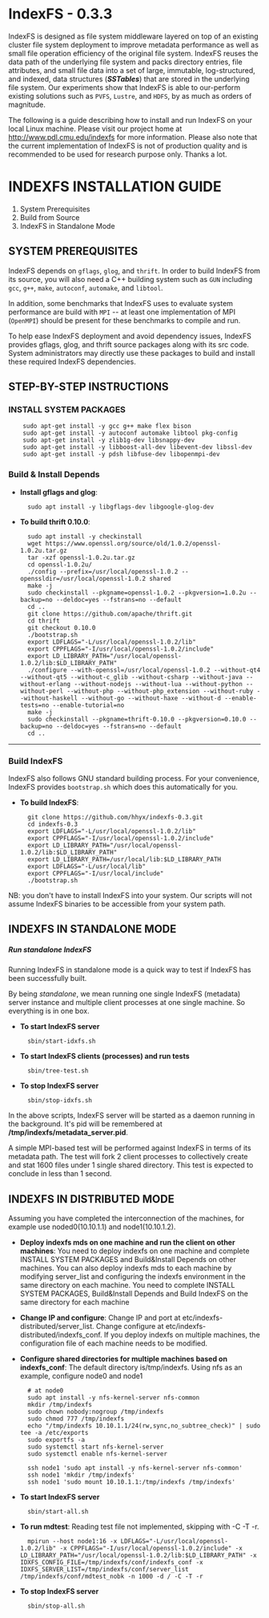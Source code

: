 IndexFS - 0.3.3
===============

IndexFS is designed as file system middleware layered on top of an
existing cluster file system deployment to improve metadata performance
as well as small file operation efficiency of the original file system.
IndexFS reuses the data path of the underlying file system and packs
directory entries, file attributes, and small file data into a set of
large, immutable, log-structured, and indexed, data structures
(**_SSTables_**) that are stored in the underlying file system. Our
experiments show that IndexFS is able to our-perform existing solutions
such as `PVFS`, `Lustre`, and `HDFS`, by as much as orders of magnitude.

The following is a guide describing how to install and run IndexFS on
your local Linux machine. Please visit our project home at
http://www.pdl.cmu.edu/indexfs for more information. Please also note that
the current implementation of IndexFS is not of production quality
and is recommended to be used for research purpose only. Thanks a lot.

INDEXFS INSTALLATION GUIDE
==========================

1. System Prerequisites
2. Build from Source
3. IndexFS in Standalone Mode

SYSTEM PREREQUISITES
--------------------

IndexFS depends on `gflags`, `glog`, and `thrift`. In order to build
IndexFS from its source, you will also need a C++ building system
such as `GUN` including `gcc`, `g++`, `make`, `autoconf`, `automake`,
and `libtool`.

In addition, some benchmarks that IndexFS uses to evaluate system
performance are build with `MPI` -- at least one implementation of MPI
(`OpenMPI`) should be present for these benchmarks to compile and run.

To help ease IndexFS deployment and avoid dependency issues, IndexFS
provides gflags, glog, and thrift source packages along with its src
code. System administrators may directly use these packages to build
and install these required IndexFS dependencies.

## STEP-BY-STEP INSTRUCTIONS

### INSTALL SYSTEM PACKAGES

        sudo apt-get install -y gcc g++ make flex bison
        sudo apt-get install -y autoconf automake libtool pkg-config
        sudo apt-get install -y zlib1g-dev libsnappy-dev
        sudo apt-get install -y libboost-all-dev libevent-dev libssl-dev
        sudo apt-get install -y pdsh libfuse-dev libopenmpi-dev

### Build & Install Depends


* **Install gflags and glog**:

        sudo apt install -y libgflags-dev libgoogle-glog-dev   

* **To build thrift 0.10.0**:

        sudo apt install -y checkinstall
        wget https://www.openssl.org/source/old/1.0.2/openssl-1.0.2u.tar.gz
        tar -xzf openssl-1.0.2u.tar.gz
        cd openssl-1.0.2u/
        ./config --prefix=/usr/local/openssl-1.0.2 --openssldir=/usr/local/openssl-1.0.2 shared
        make -j
        sudo checkinstall --pkgname=openssl-1.0.2 --pkgversion=1.0.2u --backup=no --deldoc=yes --fstrans=no --default
        cd ..
        git clone https://github.com/apache/thrift.git
        cd thrift
        git checkout 0.10.0
        ./bootstrap.sh
        export LDFLAGS="-L/usr/local/openssl-1.0.2/lib"
        export CPPFLAGS="-I/usr/local/openssl-1.0.2/include"
        export LD_LIBRARY_PATH="/usr/local/openssl-1.0.2/lib:$LD_LIBRARY_PATH"
        ./configure --with-openssl=/usr/local/openssl-1.0.2 --without-qt4 --without-qt5 --without-c_glib --without-csharp --without-java --without-erlang --without-nodejs --without-lua --without-python --without-perl --without-php --without-php_extension --without-ruby --without-haskell --without-go --without-haxe --without-d --enable-tests=no --enable-tutorial=no
        make -j
        sudo checkinstall --pkgname=thrift-0.10.0 --pkgversion=0.10.0 --backup=no --deldoc=yes --fstrans=no --default
        cd ..

-------------------------

### Build IndexFS

IndexFS also follows GNU standard building process. For your
convenience, IndexFS provides `bootstrap.sh` which does this
automatically for you.

* **To build IndexFS**:
  
        git clone https://github.com/hhyx/indexfs-0.3.git
        cd indexfs-0.3
        export LDFLAGS="-L/usr/local/openssl-1.0.2/lib"
        export CPPFLAGS="-I/usr/local/openssl-1.0.2/include"
        export LD_LIBRARY_PATH="/usr/local/openssl-1.0.2/lib:$LD_LIBRARY_PATH"
        export LD_LIBRARY_PATH=/usr/local/lib:$LD_LIBRARY_PATH
        export LDFLAGS="-L/usr/local/lib"
        export CPPFLAGS="-I/usr/local/include"
        ./bootstrap.sh

NB: you don't have to install IndexFS into your system. Our scripts
will not assume IndexFS binaries to be accessible from your system path.

INDEXFS IN STANDALONE MODE
--------------------------

##### Run standalone IndexFS

Running IndexFS in standalone mode is a quick way to test if IndexFS
has been successfully built.

By being _standalone_, we mean running one single IndexFS (metadata)
server instance and multiple client processes at one single machine.
So everything is in one box.

* **To start IndexFS server**

        sbin/start-idxfs.sh

* **To start IndexFS clients (processes) and run tests**

        sbin/tree-test.sh

* **To stop IndexFS server**

        sbin/stop-idxfs.sh

In the above scripts, IndexFS server will be started as a daemon
running in the background. It's pid will be remembered at
**/tmp/indexfs/metadata_server.pid**.

A simple MPI-based test will be performed against IndexFS in terms of
its metadata path. The test will fork 2 client processes to
collectively create and stat 1600 files under 1 single shared
directory. This test is expected to conclude in less than 1 second.

INDEXFS IN DISTRIBUTED MODE
--------------------------

Assuming you have completed the interconnection of the machines, for example use noded0(10.10.1.1) and node1(10.10.1.2).

* **Deploy indexfs mds on one machine and run the client on other machines**: You need to deploy indexfs on one machine and complete INSTALL SYSTEM PACKAGES and Build&Install Depends on other machines. You can also deploy indexfs mds to each machine by modifying server_list and configuring the indexfs environment in the same directory on each machine. You need to complete INSTALL SYSTEM PACKAGES, Build&Install Depends and Build IndexFS on the same directory for each machine

* **Change IP and configure**: Change IP and port at etc/indexfs-distributed/server_list. Change configure at etc/indexfs-distributed/indexfs_conf. If you deploy indexfs on multiple machines, the configuration file of each machine needs to be modified.

* **Configure shared directories for multiple machines based on indexfs_conf**: The default directory is/tmp/indexfs. Using nfs as an example, configure node0 and node1

        # at node0
        sudo apt install -y nfs-kernel-server nfs-common
        mkdir /tmp/indexfs
        sudo chown nobody:nogroup /tmp/indexfs
        sudo chmod 777 /tmp/indexfs
        echo "/tmp/indexfs 10.10.1.1/24(rw,sync,no_subtree_check)" | sudo tee -a /etc/exports
        sudo exportfs -a
        sudo systemctl start nfs-kernel-server
        sudo systemctl enable nfs-kernel-server

        ssh node1 'sudo apt install -y nfs-kernel-server nfs-common'
        ssh node1 'mkdir /tmp/indexfs'
        ssh node1 'sudo mount 10.10.1.1:/tmp/indexfs /tmp/indexfs'

* **To start IndexFS server**

        sbin/start-all.sh

* **To run mdtest**: Reading test file not implemented, skipping with -C -T -r.

        mpirun --host node1:16 -x LDFLAGS="-L/usr/local/openssl-1.0.2/lib" -x CPPFLAGS="-I/usr/local/openssl-1.0.2/include" -x LD_LIBRARY_PATH="/usr/local/openssl-1.0.2/lib:$LD_LIBRARY_PATH" -x IDXFS_CONFIG_FILE=/tmp/indexfs/conf/indexfs_conf -x IDXFS_SERVER_LIST=/tmp/indexfs/conf/server_list /tmp/indexfs/conf/mdtest_nobk -n 1000 -d / -C -T -r

* **To stop IndexFS server**

        sbin/stop-all.sh
